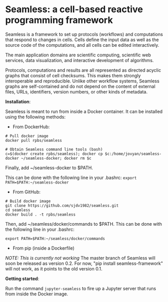 Seamless: a cell-based reactive programming framework
=====================================================

Seamless is a framework to set up protocols (workflows) and computations that respond to changes in cells. Cells define the input data as well as the source code of the computations, and all cells can be edited interactively. 

The main application domains are scientific computing, scientific web services, data visualization, and interactive development of algorithms. 

Protocols, computations and results are all represented as directed acyclic graphs that consist of cell checksums. This makes them strongly interoperable and reproducible. Unlike other workflow systems, Seamless graphs are self-contained and do not depend on the content of external files, URLs, identifiers, version numbers, or other kinds of metadata. 

**Installation**: 

Seamless is meant to run from inside a Docker container. It can be installed using the following methods:

- From DockerHub:
```
# Pull docker image
docker pull rpbs/seamless

# Obtain Seamless command line tools (bash)
c=$(docker create rpbs/seamless); docker cp $c:/home/jovyan/seamless-docker ~/seamless-docker; docker rm $c
```
Finally, add ~/seamless-docker to \$PATH. 

This can be done with the following line in your .bashrc:
```export PATH=$PATH:~/seamless-docker```


- From GitHub:
```
# Build docker image
git clone https://github.com/sjdv1982/seamless.git
cd seamless
docker build . -t rpbs/seamless
```
Then, add ~/seamless/docker/commands to \$PATH. 
This can be done with the following line in your .bashrc:

```export PATH=$PATH:~/seamless/docker/commands```


- From pip (inside a Dockerfile)

*NOTE: This is currently not working*
The master branch of Seamless will soon be released as version 0.2.
For now, "pip install seamless-framework" will not work, as it points to the old version 0.1.

**Getting started**:

Run the command ```jupyter-seamless``` to fire up a Jupyter server that runs from inside the Docker image.

